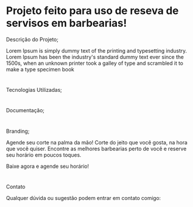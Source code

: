 # Projeto feito para uso de reseva de servisos em barbearias!

Descrição do Projeto;

Lorem Ipsum is simply dummy text of the printing and typesetting industry. Lorem Ipsum has been the industry's standard dummy text ever since the 1500s, when an unknown printer took a galley of type and scrambled it to make a type specimen book

#

Tecnologias Utilizadas;

#

Documentação;

#

Branding;

Agende seu corte na palma da mão! Corte do jeito que você gosta, na hora que você quiser. Encontre as melhores barbearias perto de você e reserve seu horário em poucos toques.

Baixe agora e agende seu horário!

#

Contato

Qualquer dúvida ou sugestão podem entrar em contato comigo:
